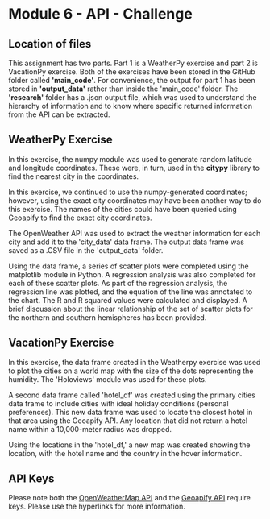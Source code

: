 # Module 6 - API - Challenge

## Location of files
This assignment has two parts. Part 1 is a WeatherPy exercise and part 2 is VacationPy exercise. Both of the exercises have been stored in the GitHub folder called **'main_code'**. For convenience, the output for part 1 has been stored in **'output_data'** rather than inside the 'main_code' folder.  The **'research'** folder has a .json output file, which was used to understand the hierarchy of information and to know where specific returned information from the API can be extracted.

## WeatherPy Exercise
In this exercise, the numpy module was used to generate random latitude and longitude coordinates. These were, in turn, used in the **citypy** library to find the nearest city in the coordinates.

In this exercise, we continued to use the numpy-generated coordinates; however, using the exact city coordinates may have been another way to do this exercise. The names of the cities could have been queried using Geoapify to find the exact city coordinates.

The OpenWeather API was used to extract the weather information for each city and add it to the 'city_data' data frame. The output data frame was saved as a .CSV file in the 'output_data' folder.

Using the data frame, a series of scatter plots were completed using the matplotlib module in Python. A regression analysis was also completed for each of these scatter plots. As part of the regression analysis, the regression line was plotted, and the equation of the line was annotated to the chart. The R and R squared values were calculated and displayed. A brief discussion about the linear relationship of the set of scatter plots for the northern and southern hemispheres has been provided.

## VacationPy Exercise
In this exercise, the data frame created in the Weatherpy exercise was used to plot the cities on a world map with the size of the dots representing the humidity.  The 'Holoviews' module was used for these plots.

A second data frame called 'hotel_df' was created using the primary cities data frame to include cities with ideal holiday conditions (personal preferences). This new data frame was used to locate the closest hotel in that area using the Geoapify API. Any location that did not return a hotel name within a 10,000-meter radius was dropped. 

Using the locations in the 'hotel_df,' a new map was created showing the location, with the hotel name and the country in the hover information.

## API Keys
Please note both the [OpenWeatherMap API](https://openweathermap.org/api) and the [Geoapify API](https://www.geoapify.com/) require keys. Please use the hyperlinks for more information.
